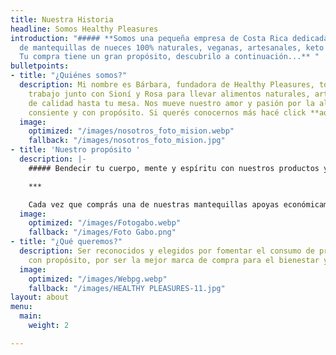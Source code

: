 ```yaml
---
title: Nuestra Historia
headline: Somos Healthy Pleasures
introduction: "##### **Somos una pequeña empresa de Costa Rica dedicada a la elaboración
  de mantequillas de nueces 100% naturales, veganas, artesanales, keto y sin azúcar.
  Tu compra tiene un gran propósito, descubrilo a continuación...** "
bulletpoints:
- title: "¿Quiénes somos?"
  description: Mi nombre es Bárbara, fundadora de Healthy Pleasures, todos los días
    trabajo junto con Sioní y Rosa para llevar alimentos naturales, artesanales y
    de calidad hasta tu mesa. Nos mueve nuestro amor y pasión por la alimentación
    consiente y con propósito. Si querés conocernos más hacé click **aquí.**
  image:
    optimized: "/images/nosotros_foto_mision.webp"
    fallback: "/images/nosotros_foto_mision.jpg"
- title: 'Nuestro propósito '
  description: |-
    ##### Bendecir tu cuerpo, mente y espíritu con nuestros productos y donar el 10% de las ganancias a misioneros cristianos de Costa Rica.

    ***

    Cada vez que comprás una de nuestras mantequillas apoyas económicamente la labor de amor y servicio de misioneros cristianos costarricenses en diferentes partes del mundo. Conocé más sobre los misioneros que apoyas con cada una de tus compras con tan solo un [**click.**](https://www.healthypleasurescr.com/posts/comprar-con-prop%C3%B3sito/ "Compra con propósito")
  image:
    optimized: "/images/Fotogabo.webp"
    fallback: "/images/Foto Gabo.png"
- title: "¿Qué queremos?"
  description: Ser reconocidos y elegidos por fomentar el consumo de productos alimenticios
    con propósito, por ser la mejor marca de compra para el bienestar y para ayudar.
  image:
    optimized: "/images/Webpg.webp"
    fallback: "/images/HEALTHY PLEASURES-11.jpg"
layout: about
menu:
  main:
    weight: 2

---
```

